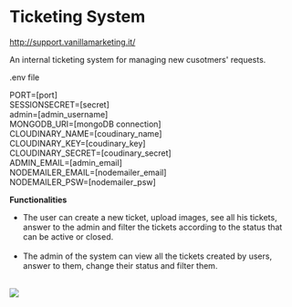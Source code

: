 # Ticketing System
http://support.vanillamarketing.it/

An internal ticketing system for managing new cusotmers' requests.

.env file

PORT=[port]<br>
SESSIONSECRET=[secret]<br>
admin=[admin_username]<br>
MONGODB_URI=[mongoDB connection]<br>
CLOUDINARY_NAME=[coudinary_name]<br>
CLOUDINARY_KEY=[coudinary_key]<br>
CLOUDINARY_SECRET=[coudinary_secret]<br>
ADMIN_EMAIL=[admin_email]<br>
NODEMAILER_EMAIL=[nodemailer_email]<br>
NODEMAILER_PSW=[nodemailer_psw]

<strong>Functionalities</strong>

<ul>

<li>The user can create a new ticket, upload images, see all his tickets, answer to the admin and filter the tickets according to the status that can be active or closed.</li>
<br>
<li>The admin of the system can view all the tickets created by users, answer to them, change their status and filter them.</li>
</ul>
<br>
<img src="https://user-images.githubusercontent.com/30729360/65434688-851af680-de1f-11e9-8398-61bf5d415e7e.png">
